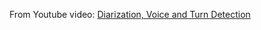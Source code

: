 From Youtube video: [Diarization, Voice and Turn Detection](https://www.youtube.com/watch?v=xWhI8RkRSGQ)
